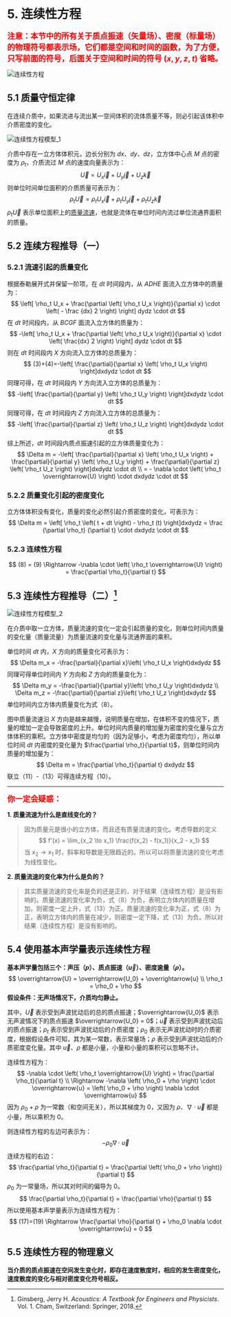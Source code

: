 # 5. 连续性方程

<font color="red" size=4>**注意：本节中的所有关于质点振速（矢量场）、密度（标量场）的物理符号都表示场，它们都是空间和时间的函数，为了方便，只写前面的符号，后面关于空间和时间的符号 $(x, y, z, t)$ 省略。**</font>

![连续性方程](./resources/Chapter1-声学基础/连续性方程.jpg)



## 5.1 质量守恒定律

在连续介质中，如果流进与流出某一空间体积的流体质量不等，则必引起该体积中介质密度的变化。



![连续性方程模型_1](./resources/Chapter1-声学基础/连续性方程模型_1.jpg)

介质中存在一立方体体积元，边长分别为 $dx、dy、dz$，立方体中心点 $M$ 点的密度为 $\rho_t$，介质流过 $M$ 点的速度向量表示为： 
$$
\overrightarrow{U}=U_x \overrightarrow{i} + U_y \overrightarrow{j} + U_z \overrightarrow{k}
$$
则单位时间单位面积的介质质量可表示为：
$$
\rho_t \overrightarrow{U} = \rho_t U_x \overrightarrow{i} + \rho_t U_y \overrightarrow{j} + \rho_t U_z \overrightarrow{k}
$$
$\rho_t \overrightarrow{U}$ 表示单位面积上的[质量流速](https://baike.baidu.com/item/%E8%B4%A8%E9%87%8F%E6%B5%81%E9%80%9F/5163867?fr=aladdin)，也就是流体在单位时间内流过单位流通界面积的质量。



## 5.2 连续方程推导（一）

### 5.2.1 流速引起的质量变化

根据泰勒展开式并保留一阶项，在 $dt$ 时间段内，从 $ADHE$ 面流入立方体中的质量为：
$$
\left[ \rho_t U_x + \frac{\partial \left( \rho_t U_x \right)}{\partial x} \cdot \left( - \frac {dx} 2 \right) \right] dydz \cdot dt
$$
在 $dt$ 时间段内，从 $BCGF$ 面流入立方体的质量为：
$$
-\left[ \rho_t U_x + \frac{\partial \left( \rho_t U_x \right)}{\partial x} \cdot \left( \frac{dx} 2 \right) \right] dydz \cdot dt
$$
则在 $dt$ 时间段内 $X$ 方向流入立方体的总质量为：
$$
(3)+(4)=-\left[ \frac{\partial}{\partial x} \left( \rho_t U_x \right) \right]dxdydz \cdot dt
$$
同理可得，在 $dt$ 时间段内 $Y$ 方向流入立方体的总质量为：
$$
-\left[ \frac{\partial}{\partial y} \left( \rho_t U_y \right) \right]dxdydz \cdot dt
$$
同理可得，在 $dt$ 时间段内 $Z$ 方向流入立方体的总质量为：
$$
-\left[ \frac{\partial}{\partial z} \left( \rho_t U_z \right) \right]dxdydz \cdot dt
$$
综上所述，$dt$ 时间段内质点振速引起的立方体质量变化为：
$$
\Delta m = -\left[ \frac{\partial}{\partial x} \left( \rho_t U_x \right) + \frac{\partial}{\partial y} \left( \rho_t U_y \right) + \frac{\partial}{\partial z} \left( \rho_t U_z \right) \right]dxdydz \cdot dt \\ = - \nabla \cdot \left( \rho_t \overrightarrow{U} \right) \cdot dxdydz \cdot dt
$$

### 5.2.2 质量变化引起的密度变化

立方体体积没有变化，质量的变化必然引起介质密度的变化，可表示为：
$$
\Delta m = \left[ \rho_t \left( t + dt \right) - \rho_t (t) \right]dxdydz = \frac {\partial \rho_t} {\partial t} \cdot dxdydz \cdot dt
$$

### 5.2.3 连续性方程
$$
(8) = (9) \Rightarrow -\nabla \cdot \left( \rho_t \overrightarrow{U} \right) = \frac{\partial \rho_t}{\partial t}
$$



## 5.3 连续性方程推导（二）[^1]

![连续性方程模型_2](./resources/Chapter1-声学基础/连续性方程模型_2.jpg)

在介质中取一立方体，质量流速的变化一定会引起质量的变化，则单位时间内质量的变化量（质量流量）为质量流速的变化量与流通界面的乘积。

单位时间 $dt$ 内，$X$ 方向的质量变化可表示为：
$$
\Delta m_x = -\frac{\partial}{\partial x}\left( \rho_t U_x \right)dxdydz
$$
同理可得单位时间内 $Y$ 方向和 $Z$ 方向的质量变化为：
$$
\Delta m_y = -\frac{\partial}{\partial y}\left( \rho_t U_y \right)dxdydz \\
\Delta m_z = -\frac{\partial}{\partial z}\left( \rho_t U_z \right)dxdydz
$$
单位时间内立方体内质量变化为式（8）。

图中质量流速沿 $X$ 方向是越来越慢，说明质量在增加，在体积不变的情况下，质量的增加一定会导致密度的上升。单位时间内质量的增加量为密度的变化量与立方体体积的乘积。立方体中密度是均匀的（因为足够小，考虑为密度均匀），所以单位时间 $dt$ 内密度的变化量为 $\frac{\partial \rho_t}{\partial t}$，则单位时间内质量的增加量为：
$$
\Delta m = \frac{\partial \rho_t}{\partial t} dxdydz
$$
联立（11）-（13）可得连续方程（10）。

---

<font color="red" size=4>**你一定会疑惑：**</font>

**1. 质量流速为什么是直线变化的？**

> 因为质量元是很小的立方体，而且还有质量流速的变化。考虑导数的定义
> $$
> f'(x) = \lim_{x_2 \to x_1} \frac{f(x_2) - f(x_1)}{x_2 - x_1}
> $$
> 当 $x_2 \to x_1$ 时，斜率和导数是无限趋近的。所以可以将质量流速的变化考虑为线性变化。

**2. 质量流速的变化率为什么是负的？**

> 其实质量流速的变化率是负的还是正的，对于结果（连续性方程）是没有影响的。质量流速的变化率为负，式（8）为负，表明立方体内的质量在增加，则密度一定上升，式（13）为正。质量流速的变化率为正，式（8）为正，表明立方体内的质量在减少，则密度一定下降，式（13）为负。所以对结果（连续性方程）是没有影响的。



## 5.4 使用基本声学量表示连续性方程

**基本声学量包括三个：声压（$p$）、质点振速（$\overrightarrow{u}$）、密度逾量（$\rho$）。**
$$
\overrightarrow{U} = \overrightarrow{U_0} + \overrightarrow{u} \\
\rho_t = \rho_0 + \rho
$$
**假设条件：无声场情况下，介质均匀静止。**

其中，$\overrightarrow{U}$ 表示受到声波扰动后的总的质点振速；$\overrightarrow{U_0}$ 表示无声波情况下的质点振速 $\overrightarrow{U_0} = 0$；$\overrightarrow{u}$ 表示受到声波扰动后的质点振速；$\rho_t$ 表示受到声波扰动后的介质密度；$\rho_0$ 表示无声波扰动时的介质密度，根据假设条件可知，其为某一常数，表示常量场；$\rho$ 表示受到声波扰动后的介质密度变化量。其中 $\overrightarrow{u}、\rho$ 都是小量，小量和小量的乘积可以忽略不计。

连续性方程为：
$$
-\nabla \cdot \left( \rho_t \overrightarrow{U} \right) = \frac{\partial \rho_t}{\partial t} \\ \Rightarrow -\nabla \left( \rho_0 + \rho \right) \cdot \overrightarrow{u} = \left( \rho_0 + \rho \right) \nabla \cdot \overrightarrow{u}
$$
因为 $\rho_0 + \rho$ 为一常数（和空间无关），所以其梯度为 0，又因为 $\rho、\nabla \cdot \overrightarrow{u}$ 都是小量，所以乘积为 0。

则连续性方程的左边可表示为：
$$
-\rho_0 \nabla \cdot \overrightarrow{u}
$$
连续方程的右边：
$$
\frac{\partial \rho_t}{\partial t} = \frac{\partial \left( \rho_0 + \rho \right)}{\partial t}
$$
$\rho_0$ 为一常量场，所以其对时间的偏导为 0。
$$
\frac{\partial \rho_t}{\partial t} = \frac{\partial \rho}{\partial t}
$$
所以使用基本声学量表示为连续性方程为：
$$
(17)=(19) \Rightarrow \frac{\partial \rho}{\partial t} + \rho_0 \nabla \cdot \overrightarrow{u} = 0
$$



## 5.5 连续性方程的物理意义

**当介质的质点振速在空间发生变化时，即存在速度散度时，相应的发生密度变化，速度散度的变化与相对密度变化符号相反。**





[^1]: Ginsberg, Jerry H. *Acoustics: A Textbook for Engineers and Physicists*. Vol. 1. Cham, Switzerland: Springer, 2018.


